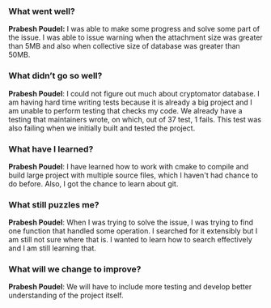 ### What went well?
__Prabesh Poudel:__ 
I was able to make some progress and solve some part of the issue. I was able to
issue warning when the attachment size was greater than 5MB and also when collective
size of database was greater than 50MB.
### What didn’t go so well?
__Prabesh Poudel__: I could not figure out much about cryptomator database. I am 
having hard time writing tests because it is already a big project and I am unable
to perform testing that checks my code. We already have a testing that maintainers
wrote, on which, out of 37 test, 1 fails. This test was also failing when we 
initially built and tested the project.
### What have I learned?
__Prabesh Poudel__: I have learned how to work with cmake to compile and build 
large project with multiple source files, which I haven't had chance to do 
before. Also, I got the chance to learn about git.
### What still puzzles me?
__Prabesh Poudel__: When I was trying to solve the issue, I was trying to find 
one function that handled some operation. I searched for it extensibly but I am 
still not sure where that is. I wanted to learn how to search effectively and I 
am still learning that.
### What will we change to improve?
__Prabesh Poudel__: We will have to include more testing and develop better 
understanding of the project itself.